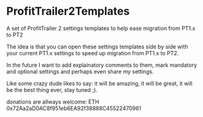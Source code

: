 # ProfitTrailer2Templates
A set of ProfitTrailer 2 settings templates to help ease migration from PT1.x to PT2

The idea is that you can open these settings templates side by side with your current PT1.x settings to speed up migration from PT1.x to PT2.

In the future I want to add explainatory comments to them, mark mandatory and optional settings and perhaps even share my settings.

Like some crazy dude likes to say: it will be amazing, it will be great, it will be the best thing ever, stay tuned ;).


donations are allways welcome: ETH 0x72Aa2aD0AC8f951eb6EA92f38888C45522470961
